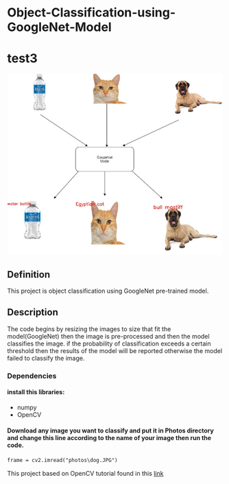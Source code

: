 # Object-Classification-using-GoogleNet-Model
# test3
![](image.jpg)


## Definition

This project is object classification using GoogleNet pre-trained model.


## Description

The code begins by resizing the images to size that fit the model(GoogleNet) then the image is pre-processed and then the model classifies the image. if the probability of classification exceeds a certain threshold then the results of the model will be reported otherwise the model failed to classify the image.

### Dependencies

#### install this libraries:
- numpy
- OpenCV


#### Download any image you want to classify and put it in Photos directory and change this line according to the name of your image then run the code.

```html
frame = cv2.imread("photos\dog.JPG")
```
This project based on OpenCV tutorial found in this [link](https://docs.opencv.org/master/d5/de7/tutorial_dnn_googlenet.html)
